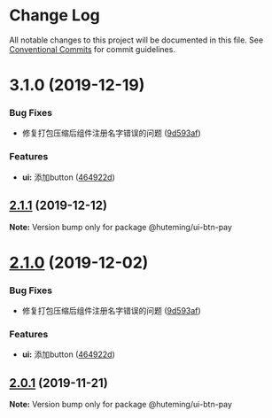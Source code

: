# Change Log

All notable changes to this project will be documented in this file.
See [Conventional Commits](https://conventionalcommits.org) for commit guidelines.

# 3.1.0 (2019-12-19)


### Bug Fixes

* 修复打包压缩后组件注册名字错误的问题 ([9d593af](https://github.com/huteming/huteming-ui/commit/9d593af3a27efa600b8e3847609d21288b25c3e1))


### Features

* **ui:** 添加button ([464922d](https://github.com/huteming/huteming-ui/commit/464922d672077e761303d87e7fd5f3fbde7e9ef1))





## [2.1.1](https://github.com/huteming/huteming-ui/compare/@huteming/ui-btn-pay@2.1.0...@huteming/ui-btn-pay@2.1.1) (2019-12-12)

**Note:** Version bump only for package @huteming/ui-btn-pay





# [2.1.0](https://github.com/huteming/huteming-ui/compare/@huteming/ui-btn-pay@2.0.1...@huteming/ui-btn-pay@2.1.0) (2019-12-02)


### Bug Fixes

* 修复打包压缩后组件注册名字错误的问题 ([9d593af](https://github.com/huteming/huteming-ui/commit/9d593af3a27efa600b8e3847609d21288b25c3e1))


### Features

* **ui:** 添加button ([464922d](https://github.com/huteming/huteming-ui/commit/464922d672077e761303d87e7fd5f3fbde7e9ef1))





## [2.0.1](https://github.com/huteming/huteming-ui/compare/@huteming/ui-btn-pay@2.0.0...@huteming/ui-btn-pay@2.0.1) (2019-11-21)

**Note:** Version bump only for package @huteming/ui-btn-pay
